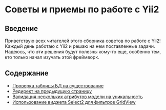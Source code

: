 # Советы и приемы по работе с Yii2

## Введение

Приветствую всех читателей этого сборника советов по работе с Yii2!
Каждый день работаю с Yii2 и решаю на нем поставленные задачи. Надеюсь, что эти решения будут полезны кому-то еще, особенно тем, кто только начал изучать этой фреймворк.

## Содержание

* [Проверка таблицы БД на существование](tips/proverka-tablicy-bd-na-sushhestvovanie.md)
* [Редирект на предыдущую страницу](tips/redirekt-na-predydushhuju-stranicu.md)
* [Валидация нескольких атрибутов модели на уникальность](tips/validacija-neskolkih-atributov-modeli-na-unikalnost.md)
* [Использование виджета Select2 для фильтров GridView](tips/ispolzovanie-vidzheta-select2-dlja-filtrov-gridview.md)
